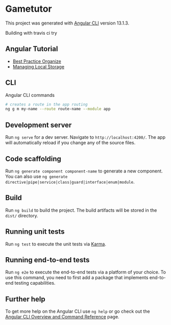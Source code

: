 # Gametutor

This project was generated with [Angular CLI](https://github.com/angular/angular-cli) version 13.1.3.

Building with travis ci try

## Angular Tutorial

* [Best Practice Organize](https://medium.com/dev-jam/5-tips-best-practices-to-organize-your-angular-project-e900db08702e)
* [Managing Local Storage](https://blog.briebug.com/blog/managing-local-storage-in-angular)

## CLI

Angular CLI commands

```bash
# creates a route in the app routing
ng g m my-name --route route-name --module app
```

## Development server

Run `ng serve` for a dev server. Navigate to `http://localhost:4200/`. The app will automatically reload if you change any of the source files.

## Code scaffolding

Run `ng generate component component-name` to generate a new component. You can also use `ng generate directive|pipe|service|class|guard|interface|enum|module`.

## Build

Run `ng build` to build the project. The build artifacts will be stored in the `dist/` directory.

## Running unit tests

Run `ng test` to execute the unit tests via [Karma](https://karma-runner.github.io).

## Running end-to-end tests

Run `ng e2e` to execute the end-to-end tests via a platform of your choice. To use this command, you need to first add a package that implements end-to-end testing capabilities.

## Further help

To get more help on the Angular CLI use `ng help` or go check out the [Angular CLI Overview and Command Reference](https://angular.io/cli) page.
